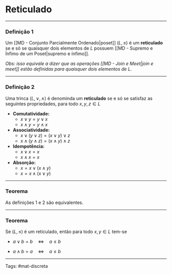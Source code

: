 # Reticulado

---

### Definição 1

Um [[MD - Conjunto Parcialmente Ordenado|poset]] $(L,\leq)$ é um **reticulado** se e só se quaisquer dois elementos de $L$ possuem [[MD - Supremo e Ínfimo de um Poset|supremo e ínfimo]].

*Obs: isso equivale a dizer que as operações [[MD - Join e Meet|join e meet]] estão definidas para quaisquer dois elementos de $L$.*

---

### Definição 2

Uma trinca $(L, \vee, \wedge)$ é denominda um **reticulado** se e só se satisfaz as seguintes propriedades, para todo $x,y,z \in L$

- **Comutatividade:** 
	- $x \vee y = y \vee x$ 
	- $x \wedge y = y \wedge x$
- **Associatividade:** 
	- $x \vee (y \vee z) = (x \vee y) \vee z$
	-  $x \wedge (y \wedge z) = (x \wedge y) \wedge z$
- **Idempotência:** 
	- $x \vee x = x$
	-  $x \wedge x = x$
- **Absorção:** 
	- $x = x \vee (x \wedge y)$ 
	-  $x = x \wedge (x \vee y)$

---

### Teorema

As definições 1 e 2 são equivalentes.

---

### Teorema

Se $(L,\leq)$ é um reticulado, então para todo $x,y \in L$ tem-se

- $a \vee b = b \quad\iff\quad a \leq b$

- $a \wedge b = a \quad\iff\quad a \leq b$  

---

Tags: #mat-discreta